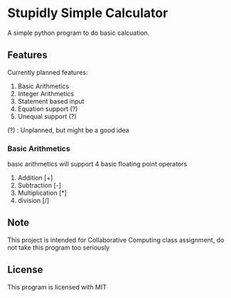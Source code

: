 # Stupidly Simple Calculator

A simple python program to do basic calcuation.

## Features

Currently planned features:

1. Basic Arithmetics
1. Integer Arithmetics
1. Statement based input
2. Equation support (?)
1. Unequal support (?)

(?) : Unplanned, but might be a good idea

### Basic Arithmetics

basic arithmetics will support 4 basic floating point operators

1. Addition [+]
1. Subtraction [-]
1. Multiplication [*]
1. division [/]

## Note

This project is intended for Collaborative Computing class assignment, do not take this program too seriously

## License

This program is licensed with MIT
